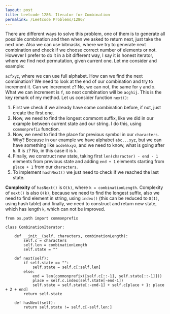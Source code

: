 ```yaml
---
layout: post
title: Leetcode 1286. Iterator for Combination
permalink: /Leetcode Problems/1286/
---
```


There are different ways to solve this problem, one of them is to generate all possible combination and then when we asked to return next, just take the next one. Also we can use bitmasks, where we try to generate next combination and check if we choose correct number of elements or not. However I prefer to do it in a bit different way, I say it is honest iterator, where we find next permutation, given current one. Let me consider and example:

`acfxyz`, where we can use full alphabet. How can we find the next combination? We need to look at the end of our combination and try to increment it. Can we increment `z`? No, we can not, the same for `y` and `x`. What we can increment is `f`, so next combination will be `acghij`.
This is the key remark of my method. Let us consider function `next()`:

1. First we check if we already have some combination before, if not, just create the first one.
2. Now, we need to find the longest commont suffix, like we did in our example between current state and our string. I do this, using `commonprefix` function.
3. Now, we need to find the place for previous symbol in our `characters`. Why? Because in our example we have alphabet `abc...xyz`, but we can have something like `acdehkxyz`, and we need to know, what is going after `h`. It is `i`? No, in this case it is `k`.
4. Finally, we construct new state, taking first `len(character) - end - 1` elements from previous state and adding `end + 1` elements starting from `place + 1` from our `characters`.
5. To implement `hashNext()` we just need to check if we reached the last state.

**Complexity** of `hasNext()` is `O(k)`, where `k = combinationLength`. Complexity of `next()` is also `O(k)`, because we need to find the longest suffix, also we need to find element in string, using `index()` (this can be reduced to `O(1)`, using hash table) and finally, we need to construct and return new state, which has length `k`, which can not be improved.

```
from os.path import commonprefix

class CombinationIterator:

    def __init__(self, characters, combinationLength):
        self.c = characters
        self.len = combinationLength
        self.state = ""
        
    def next(self):
        if self.state == "":
            self.state = self.c[:self.len]
        else:
            end = len(commonprefix([self.c[::-1], self.state[::-1]]))
            place = self.c.index(self.state[-end-1])
            self.state = self.state[:-end-1] + self.c[place + 1: place + 2 + end]
        return self.state

    def hasNext(self):
        return self.state != self.c[-self.len:]
```